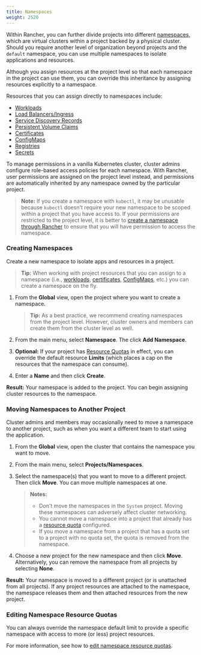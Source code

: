```yaml
---
title: Namespaces
weight: 2520
---
```


Within Rancher, you can further divide projects into different [namespaces](https://kubernetes.io/docs/concepts/overview/working-with-objects/namespaces/), which are virtual clusters within a project backed by a physical cluster. Should you require another level of organization beyond projects and the `default` namespace, you can use multiple namespaces to isolate applications and resources.

Although you assign resources at the project level so that each namespace in the project can use them, you can override this inheritance by assigning resources explicitly to a namespace.

Resources that you can assign directly to namespaces include:

- [Workloads]({{<baseurl>}}/rancher/v2.0-v2.4/en/k8s-in-rancher/workloads/)
- [Load Balancers/Ingress]({{<baseurl>}}/rancher/v2.0-v2.4/en/k8s-in-rancher/load-balancers-and-ingress/)
- [Service Discovery Records]({{<baseurl>}}/rancher/v2.0-v2.4/en/k8s-in-rancher/service-discovery/)
- [Persistent Volume Claims]({{<baseurl>}}/rancher/v2.0-v2.4/en/k8s-in-rancher/volumes-and-storage/persistent-volume-claims/)
- [Certificates]({{<baseurl>}}/rancher/v2.0-v2.4/en/k8s-in-rancher/certificates/)
- [ConfigMaps]({{<baseurl>}}/rancher/v2.0-v2.4/en/k8s-in-rancher/configmaps/)
- [Registries]({{<baseurl>}}/rancher/v2.0-v2.4/en/k8s-in-rancher/registries/)
- [Secrets]({{<baseurl>}}/rancher/v2.0-v2.4/en/k8s-in-rancher/secrets/)

To manage permissions in a vanilla Kubernetes cluster, cluster admins configure role-based access policies for each namespace. With Rancher, user permissions are assigned on the project level instead, and permissions are automatically inherited by any namespace owned by the particular project.

> **Note:** If you create a namespace with `kubectl`, it may be unusable because `kubectl` doesn't require your new namespace to be scoped within a project that you have access to. If your permissions are restricted to the project level, it is better to [create a namespace through Rancher]({{<baseurl>}}/rancher/v2.0-v2.4/en/project-admin/namespaces) to ensure that you will have permission to access the namespace.


### Creating Namespaces

Create a new namespace to isolate apps and resources in a project.

>**Tip:** When working with project resources that you can assign to a namespace (i.e., [workloads]({{<baseurl>}}/rancher/v2.0-v2.4/en/k8s-in-rancher/workloads/deploy-workloads/), [certificates]({{<baseurl>}}/rancher/v2.0-v2.4/en/k8s-in-rancher/certificates/), [ConfigMaps]({{<baseurl>}}/rancher/v2.0-v2.4/en/k8s-in-rancher/configmaps), etc.) you can create a namespace on the fly.

1. From the **Global** view, open the project where you want to create a namespace.

    >**Tip:** As a best practice, we recommend creating namespaces from the project level. However, cluster owners and members can create them from the cluster level as well.

1. From the main menu, select **Namespace**. The click **Add Namespace**.

1. **Optional:** If your project has [Resource Quotas]({{<baseurl>}}/rancher/v2.0-v2.4/en/k8s-in-rancher/projects-and-namespaces/resource-quotas) in effect, you can override the default resource **Limits** (which places a cap on the resources that the namespace can consume).  

1. Enter a **Name** and then click **Create**.

**Result:** Your namespace is added to the project. You can begin assigning cluster resources to the namespace.

### Moving Namespaces to Another Project

Cluster admins and members may occasionally need to move a namespace to another project, such as when you want a different team to start using the application.

1. From the **Global** view, open the cluster that contains the namespace you want to move.

1. From the main menu, select **Projects/Namespaces**.

1. Select the namespace(s) that you want to move to a different project. Then click **Move**. You can move multiple namespaces at one.

    >**Notes:**
    >
    >- Don't move the namespaces in the `System` project. Moving these namespaces can adversely affect cluster networking.
    >- You cannot move a namespace into a project that already has a [resource quota]({{<baseurl>}}/rancher/v2.0-v2.4/en/k8s-in-rancher/projects-and-namespaces/resource-quotas/) configured.
    >- If you move a namespace from a project that has a quota set to a project with no quota set, the quota is removed from the namespace.

1. Choose a new project for the new namespace and then click **Move**. Alternatively, you can remove the namespace from all projects by selecting **None**.

**Result:** Your namespace is moved to a different project (or is unattached from all projects). If any project resources are attached to the namespace, the namespace releases them and then attached resources from the new project.

### Editing Namespace Resource Quotas

You can always override the namespace default limit to provide a specific namespace with access to more (or less) project resources.

For more information, see how to [edit namespace resource quotas]({{<baseurl>}}/rancher/v2.0-v2.4/en/project-admin//resource-quotas/override-namespace-default/).